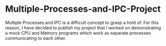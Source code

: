# Multiple-Processes-and-IPC-Project
Multiple Processes and IPC is a difficult concept to grasp a hold of. For this reason, I have decided to publish my project that I worked on demonstrating a mock CPU and Memory programs which work as separate processes communicating to each other. 
